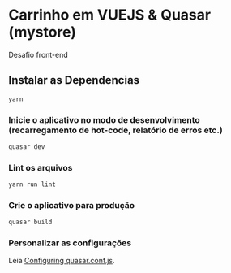 # Carrinho em VUEJS & Quasar (mystore)

Desafio front-end

## Instalar as Dependencias
```bash
yarn
```

### Inicie o aplicativo no modo de desenvolvimento (recarregamento de hot-code, relatório de erros etc.)
```bash
quasar dev
```

### Lint os arquivos
```bash
yarn run lint
```

### Crie o aplicativo para produção
```bash
quasar build
```

### Personalizar as configurações
Leia [Configuring quasar.conf.js](https://v2.quasar.dev/quasar-cli/quasar-conf-js).
